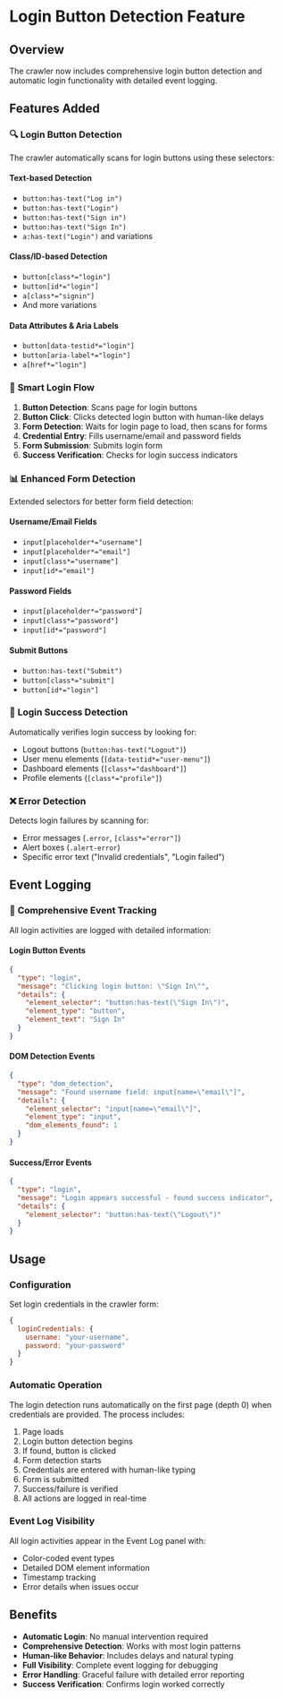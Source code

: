 # Login Button Detection Feature

## Overview
The crawler now includes comprehensive login button detection and automatic login functionality with detailed event logging.

## Features Added

### 🔍 **Login Button Detection**
The crawler automatically scans for login buttons using these selectors:

#### Text-based Detection
- `button:has-text("Log in")`
- `button:has-text("Login")`
- `button:has-text("Sign in")`
- `button:has-text("Sign In")`
- `a:has-text("Login")` and variations

#### Class/ID-based Detection
- `button[class*="login"]`
- `button[id*="login"]`
- `a[class*="signin"]`
- And more variations

#### Data Attributes & Aria Labels
- `button[data-testid*="login"]`
- `button[aria-label*="login"]`
- `a[href*="login"]`

### 🎯 **Smart Login Flow**
1. **Button Detection**: Scans page for login buttons
2. **Button Click**: Clicks detected login button with human-like delays
3. **Form Detection**: Waits for login page to load, then scans for forms
4. **Credential Entry**: Fills username/email and password fields
5. **Form Submission**: Submits login form
6. **Success Verification**: Checks for login success indicators

### 📊 **Enhanced Form Detection**
Extended selectors for better form field detection:

#### Username/Email Fields
- `input[placeholder*="username"]`
- `input[placeholder*="email"]`
- `input[class*="username"]`
- `input[id*="email"]`

#### Password Fields
- `input[placeholder*="password"]`
- `input[class*="password"]`
- `input[id*="password"]`

#### Submit Buttons
- `button:has-text("Submit")`
- `button[class*="submit"]`
- `button[id*="login"]`

### 🎯 **Login Success Detection**
Automatically verifies login success by looking for:
- Logout buttons (`button:has-text("Logout")`)
- User menu elements (`[data-testid*="user-menu"]`)
- Dashboard elements (`[class*="dashboard"]`)
- Profile elements (`[class*="profile"]`)

### ❌ **Error Detection**
Detects login failures by scanning for:
- Error messages (`.error`, `[class*="error"]`)
- Alert boxes (`.alert-error`)
- Specific error text ("Invalid credentials", "Login failed")

## Event Logging

### 📝 **Comprehensive Event Tracking**
All login activities are logged with detailed information:

#### Login Button Events
```json
{
  "type": "login",
  "message": "Clicking login button: \"Sign In\"",
  "details": {
    "element_selector": "button:has-text(\"Sign In\")",
    "element_type": "button",
    "element_text": "Sign In"
  }
}
```

#### DOM Detection Events
```json
{
  "type": "dom_detection",
  "message": "Found username field: input[name=\"email\"]",
  "details": {
    "element_selector": "input[name=\"email\"]",
    "element_type": "input",
    "dom_elements_found": 1
  }
}
```

#### Success/Error Events
```json
{
  "type": "login",
  "message": "Login appears successful - found success indicator",
  "details": {
    "element_selector": "button:has-text(\"Logout\")"
  }
}
```

## Usage

### Configuration
Set login credentials in the crawler form:
```javascript
{
  loginCredentials: {
    username: "your-username",
    password: "your-password"
  }
}
```

### Automatic Operation
The login detection runs automatically on the first page (depth 0) when credentials are provided. The process includes:

1. Page loads
2. Login button detection begins
3. If found, button is clicked
4. Form detection starts
5. Credentials are entered with human-like typing
6. Form is submitted
7. Success/failure is verified
8. All actions are logged in real-time

### Event Log Visibility
All login activities appear in the Event Log panel with:
- Color-coded event types
- Detailed DOM element information
- Timestamp tracking
- Error details when issues occur

## Benefits

- **Automatic Login**: No manual intervention required
- **Comprehensive Detection**: Works with most login patterns
- **Human-like Behavior**: Includes delays and natural typing
- **Full Visibility**: Complete event logging for debugging
- **Error Handling**: Graceful failure with detailed error reporting
- **Success Verification**: Confirms login worked correctly